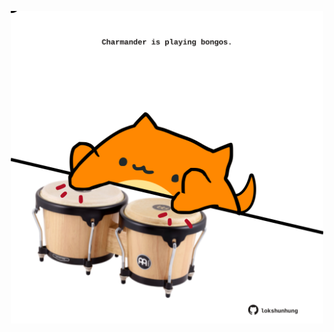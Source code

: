 <!-- built at 05/09/2022, 18:01:09 UTC -->
<p align="center">
  <img width="500" height="500" src="./ReadmeImage.svg">
</p>
